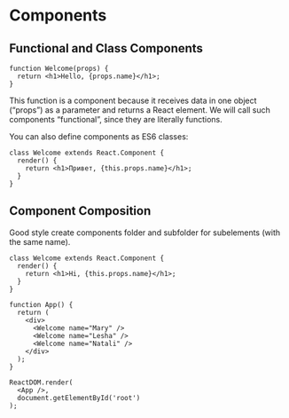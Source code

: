 # Components

## Functional and Class Components

```
function Welcome(props) {
  return <h1>Hello, {props.name}</h1>;
}
```
This function is a component because it receives data in one object (“props”) as a parameter and returns a React element. We will call such components “functional”, since they are literally functions.

You can also define components as ES6 classes:

```
class Welcome extends React.Component {
  render() {
    return <h1>Привет, {this.props.name}</h1>;
  }
}
```

## Component Composition

Good style create components folder and subfolder for subelements (with the same name).

```
class Welcome extends React.Component {
  render() {
    return <h1>Hi, {this.props.name}</h1>;
  }
}

function App() {
  return (
    <div>
      <Welcome name="Mary" />
      <Welcome name="Lesha" />
      <Welcome name="Natali" />
    </div>
  );
}

ReactDOM.render(
  <App />,
  document.getElementById('root')
);
```

